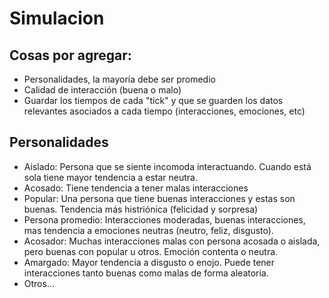 # Simulacion


## Cosas por agregar:

- Personalidades, la mayoría debe ser promedio
- Calidad de interacción (buena o malo)
- Guardar los tiempos de cada "tick" y que se guarden los datos relevantes asociados a cada tiempo (interacciones, emociones, etc)


## Personalidades

- Aislado: Persona que se siente incomoda interactuando. Cuando está sola tiene mayor tendencia a estar neutra.
- Acosado: Tiene tendencia a tener malas interacciones
- Popular: Una persona que tiene buenas interacciones y estas son buenas. Tendencia más histriónica (felicidad y sorpresa)
- Persona promedio: Interacciones moderadas, buenas interacciones, mas tendencia a emociones neutras (neutro, feliz, disgusto). 
- Acosador: Muchas interacciones malas con persona acosada o aislada, pero buenas con popular u otros. Emoción contenta o neutra. 
- Amargado: Mayor tendencia a disgusto o enojo. Puede tener interacciones tanto buenas como malas de forma aleatoria.
- Otros...
